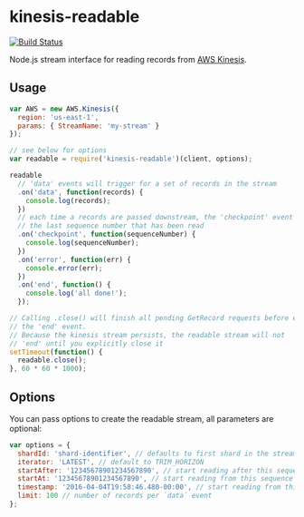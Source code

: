 # kinesis-readable

[![Build Status](https://travis-ci.org/rclark/kinesis-readable.svg?branch=master)](https://travis-ci.org/rclark/kinesis-readable)

Node.js stream interface for reading records from [AWS Kinesis](http://aws.amazon.com/kinesis/).

## Usage

```js
var AWS = new AWS.Kinesis({
  region: 'us-east-1',
  params: { StreamName: 'my-stream' }
});

// see below for options
var readable = require('kinesis-readable')(client, options);

readable
  // 'data' events will trigger for a set of records in the stream
  .on('data', function(records) {
    console.log(records);
  })
  // each time a records are passed downstream, the 'checkpoint' event will provide
  // the last sequence number that has been read
  .on('checkpoint', function(sequenceNumber) {
    console.log(sequenceNumber);
  })
  .on('error', function(err) {
    console.error(err);
  })
  .on('end', function() {
    console.log('all done!');
  });

// Calling .close() will finish all pending GetRecord requests before emitting
// the 'end' event.
// Because the kinesis stream persists, the readable stream will not
// 'end' until you explicitly close it
setTimeout(function() {
  readable.close();
}, 60 * 60 * 1000);
```

## Options

You can pass options to create the readable stream, all parameters are optional:

```js
var options = {
  shardId: 'shard-identifier', // defaults to first shard in the stream
  iterator: 'LATEST', // default to TRIM_HORIZON
  startAfter: '12345678901234567890', // start reading after this sequence number
  startAt: '12345678901234567890', // start reading from this sequence number
  timestamp: '2016-04-04T19:58:46.480-00:00', // start reading from this timestamp
  limit: 100 // number of records per `data` event
};
```
